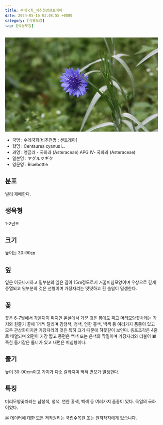 ```yaml
---
title: 수레국화_비추천명센토레아
date: 2024-05-16 03:08:55 +0800
category: [식물도감]
tag: [식물도감]
---
```




![수레국화[비추천명 : 센토레아]](/assets/img/fileUpload/plants/basic/Compositae/Centaurea/2485/2485_20160729132217880files_th2.jpg)
- 국명 : 수레국화[비추천명 : 센토레아]
- 학명 : Centaurea cyanus L.
- 과명 : 앵글러 - 국화과 (Asteraceae) APG Ⅳ- 국화과 (Asteraceae)
- 일본명 : ヤグルマギク
- 영문명 : Bluebottle


## 분포
널리 재배한다.
## 생육형
1-2년초
## 크기
높이는 30-90㎝
## 잎
잎은 어긋나기하고 밑부분의 잎은 길이 15㎝정도로서 거꿀피침모양이며 우상으로 깊게 중열되고 윗부분의 것은 선형이며 가장자리는 밋밋하고 흰 솜털이 밀생한다.
## 꽃
꽃은 6-7월에서 가을까지 피지만 온실에서 가꾼 것은 봄에도 피고 머리모양꽃차례는 가지와 원줄기 끝에 1개씩 달리며 감청색, 청색, 연한 홍색, 백색 등 여러가지 품종이 있고 모두 관상화이지만 가장자리의 것은 특히 크기 때문에 혀꽃같이 보인다. 총포조각은 4줄로 배열되며 외편이 가장 짧고 중편은 백색 또는 은색의 막질이며 가장자리와 더불어 뾰족한 돌기같은 톱니가 있고 내편은 피침형이다.
## 줄기
높이 30-90cm이고 가지가 다소 갈라지며 백색 면모가 밀생한다.
## 특징
머리모양꽃차례는 남청색, 청색, 연한 홍색, 백색 등 여러가지 품종이 있다. 
독일의 국화이었다.






본 데이터에 대한 모든 저작권리는 국립수목원 또는 원저작자에게 있습니다.
